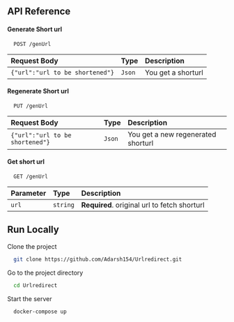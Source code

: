 
## API Reference

#### Generate Short url

```http
  POST /genUrl
```

| Request Body | Type     | Description                |
| :-------- | :------- | :------------------------- |
| `{"url":"url to be shortened"}` | `Json` | You get a shorturl |

#### Regenerate Short url
```http
  PUT /genUrl
```

| Request Body | Type     | Description                |
| :-------- | :------- | :------------------------- |
| `{"url":"url to be shortened"}` | `Json` | You get a new regenerated shorturl |

#### Get short url 

```http
  GET /genUrl
```

| Parameter | Type     | Description                       |
| :-------- | :------- | :-------------------------------- |
| `url`      | `string` | **Required**. original url to fetch shorturl|


## Run Locally

Clone the project

```bash
  git clone https://github.com/Adarsh154/Urlredirect.git
```

Go to the project directory

```bash
  cd Urlredirect
```

Start the server

```bash
  docker-compose up
```
